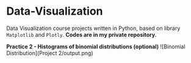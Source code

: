 # Data-Visualization
Data Visualization course projects written in Python, based on library `Matplotlib` and `Plotly`.
**Codes are in my private repository.**

**Practice 2 - Histograms of binomial distributions (optional)**
![Binomial Distribution](Project 2/output.png)
